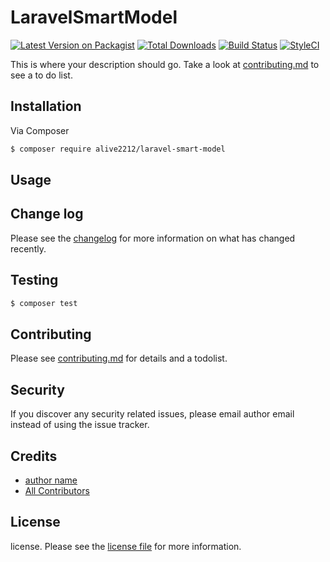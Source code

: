 # LaravelSmartModel

[![Latest Version on Packagist][ico-version]][link-packagist]
[![Total Downloads][ico-downloads]][link-downloads]
[![Build Status][ico-travis]][link-travis]
[![StyleCI][ico-styleci]][link-styleci]

This is where your description should go. Take a look at [contributing.md](contributing.md) to see a to do list.

## Installation

Via Composer

``` bash
$ composer require alive2212/laravel-smart-model
```

## Usage

## Change log

Please see the [changelog](changelog.md) for more information on what has changed recently.

## Testing

``` bash
$ composer test
```

## Contributing

Please see [contributing.md](contributing.md) for details and a todolist.

## Security

If you discover any security related issues, please email author email instead of using the issue tracker.

## Credits

- [author name][link-author]
- [All Contributors][link-contributors]

## License

license. Please see the [license file](license.md) for more information.

[ico-version]: https://img.shields.io/packagist/v/alive2212/laravel-smart-model.svg?style=flat-square
[ico-downloads]: https://img.shields.io/packagist/dt/alive2212/laravel-smart-model.svg?style=flat-square
[ico-travis]: https://img.shields.io/travis/alive2212/laravel-smart-model/master.svg?style=flat-square
[ico-styleci]: https://styleci.io/repos/12345678/shield

[link-packagist]: https://packagist.org/packages/alive2212/laravel-smart-model
[link-downloads]: https://packagist.org/packages/alive2212/laravel-smart-model
[link-travis]: https://travis-ci.org/alive2212/laravel-smart-model
[link-styleci]: https://styleci.io/repos/12345678
[link-author]: https://github.com/alive2212
[link-contributors]: ../../contributors
